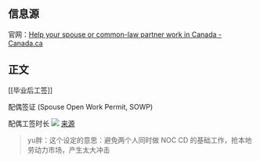 ## 信息源

官网：[Help your spouse or common-law partner work in Canada - Canada.ca](https://www.canada.ca/en/immigration-refugees-citizenship/services/study-canada/work/help-your-spouse-common-law-partner-work-canada.html)


## 正文

[[毕业后工签]]

配偶签证 (Spouse Open Work Permit, SOWP)

配偶工签时长
![](https://picture-guan.oss-cn-hangzhou.aliyuncs.com/20220901022021.png)
[来源](https://youtu.be/td-oJbuFHCs?list=PLGMrzTnCOjdTga7uu5vVbudG_bwH3Vxl1&t=1223)

> yu胖：这个设定的意思：避免两个人同时做 NOC CD 的基础工作，抢本地劳动力市场，产生太大冲击

